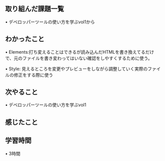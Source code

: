 ## 取り組んだ課題一覧
• デベロッパーツールの使い方を学ぶvol1から


## わかったこと
• Elements:打ち変えることはできるが読み込んだHTMLを書き換えてるだけで、元のファイルを書き変わってはいない確認をしやすくするために使う。

• Style: 見えるところを変更やプレビューをしながら調整していく実際のファイルの修正をする際に使う


## 次やること
• デベロッパーツールの使い方を学ぶvol1


## 感じたこと



## 学習時間
• 3時間